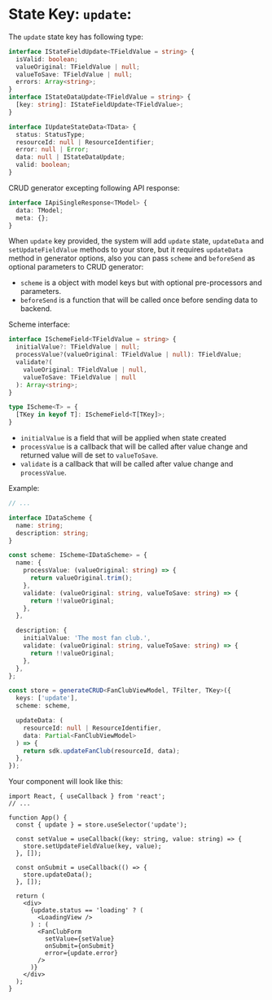 # State Key: `update`:

The `update` state key has following type:

```typescript
interface IStateFieldUpdate<TFieldValue = string> {
  isValid: boolean;
  valueOriginal: TFieldValue | null;
  valueToSave: TFieldValue | null;
  errors: Array<string>;
}
interface IStateDataUpdate<TFieldValue = string> {
  [key: string]: IStateFieldUpdate<TFieldValue>;
}

interface IUpdateStateData<TData> {
  status: StatusType;
  resourceId: null | ResourceIdentifier;
  error: null | Error;
  data: null | IStateDataUpdate;
  valid: boolean;
}
```

CRUD generator excepting following API response:

```typescript
interface IApiSingleResponse<TModel> {
  data: TModel;
  meta: {};
}
```

When `update` key provided, the system will add `update` state, `updateData` and `setUpdateFieldValue` methods to your store, but it requires `updateData` method in generator options, also you can pass `scheme` and `beforeSend` as optional parameters to CRUD generator:

- `scheme` is a object with model keys but with optional pre-processors and parameters.
- `beforeSend` is a function that will be called once before sending data to backend.

Scheme interface:

```typescript
interface ISchemeField<TFieldValue = string> {
  initialValue?: TFieldValue | null;
  processValue?(valueOriginal: TFieldValue | null): TFieldValue;
  validate?(
    valueOriginal: TFieldValue | null,
    valueToSave: TFieldValue | null
  ): Array<string>;
}

type IScheme<T> = {
  [TKey in keyof T]: ISchemeField<T[TKey]>;
}
```

- `initialValue` is a field that will be applied when state created
- `processValue` is a callback that will be called after value change and returned value
  will de set to `valueToSave`.
- `validate` is a callback that will be called after value change and `processValue`.

Example:

```typescript
// ...

interface IDataScheme {
  name: string;
  description: string;
}

const scheme: IScheme<IDataScheme> = {
  name: {
    processValue: (valueOriginal: string) => {
      return valueOriginal.trim();
    },
    validate: (valueOriginal: string, valueToSave: string) => {
      return !!valueOriginal;
    },
  },

  description: {
    initialValue: 'The most fan club.',
    validate: (valueOriginal: string, valueToSave: string) => {
      return !!valueOriginal;
    },
  },
};

const store = generateCRUD<FanClubViewModel, TFilter, TKey>({
  keys: ['update'],
  scheme: scheme,

  updateData: (
    resourceId: null | ResourceIdentifier,
    data: Partial<FanClubViewModel>
  ) => {
    return sdk.updateFanClub(resourceId, data);
  },
});
```

Your component will look like this:

```tsx
import React, { useCallback } from 'react';
// ...

function App() {
  const { update } = store.useSelector('update');

  const setValue = useCallback((key: string, value: string) => {
    store.setUpdateFieldValue(key, value);
  }, []);

  const onSubmit = useCallback(() => {
    store.updateData();
  }, []);

  return (
    <div>
      {update.status == 'loading' ? (
        <LoadingView />
      ) : (
        <FanClubForm
          setValue={setValue}
          onSubmit={onSubmit}
          error={update.error}
        />
      )}
    </div>
  );
}
```
